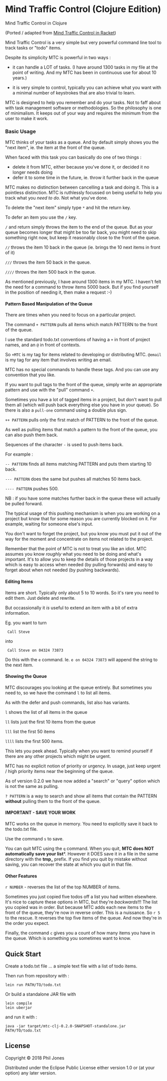 # Mind Traffic Control (Clojure Edition)

Mind Traffic Control in Clojure  

(Ported / adapted from [Mind Traffic Control in Racket](https://github.com/interstar/mtc-racket))


Mind Traffic Control is a very simple but very powerful command line tool to track tasks or "todo" items.

Despite its simplicity MTC is powerful in two ways :

* it can handle a LOT of tasks. (I have around 1300 tasks in my file at the point of writing. And my MTC has been in continuous use for about 10 years.)

* it is very simple to control, typically you can achieve what you want with a minimal number of keystrokes that are also trivial to learn.

MTC is designed to help you remember and do your tasks. Not to faff about with task management software or methodologies. So the philosophy is one of minimalism. It keeps out of your way and requires the minimum from the user to make it work.


### Basic Usage

MTC thinks of your tasks as a queue. And by default simply shows you the "next item", ie. the item at the front of the queue.

When faced with this task you can basically do one of two things : 

* delete it from MTC, either because you've done it, or decided it no longer needs doing
* defer it to some time in the future, ie. throw it further back in the queue

MTC makes no distinction between cancelling a task and doing it. This is a pointless distinction. MTC is ruthlessly focussed on being useful to help you track what you *need to do*. Not what you've done.

To delete the "next item" simply type `*` and hit the return key.

To defer an item you use the `/` key.

`/` and return simply throws the item to the end of the queue. But as your queue becomes longer that might be too far back, you might need to skip something right now, but keep it reasonably close to the front of the queue.

`//` throws the item 10 back in the queue (ie. brings the 10 next items in front of it)

`///` throws the item 50 back in the queue.

`////` throws the item 500 back in the queue.

As mentioned previously, I have around 1300 items in my MTC. I haven't felt the need for a command to throw items 5000 back. But if you find yourself in the position of needing it, then make a request :-)

#### Pattern Based Manipulation of the Queue

There are times when you need to focus on a particular project.

The command `+ PATTERN` pulls all items which match PATTERN to the front of the queue.

I use the standard todo.txt conventions of having a `+` in front of project names, and an `@` in front of contexts.

So `+MTC` is my tag for items related to developing or distributing MTC. `@email` is my tag for any item that involves writing an email. 

MTC has no special commands to handle these tags. And you can use any convention that you like.

If you want to pull tags to the front of the queue, simply write an appropriate pattern and use with the "pull" command `+`.

Sometimes you have a lot of tagged items in a project, but don't want to pull them all (which will push back everything else you have in your queue). So there is also a `pull-one` command using a double plus sign.

`++ PATTERN` pulls only the first match of PATTERN to the front of the queue. 


As well as pulling items that match a pattern to the front of the queue, you can also push them back.

Sequences of the character `-` is used to push items back.

For example :

`-- PATTERN` finds all items matching PATTERN and puts them starting 10 back.

`--- PATTERN` does the same but pushes all matches 50 items back.

`---- PATTERN` pushes 500.

NB : if you have some matches further back in the queue these will actually be pulled forward.

The typical usage of this pushing mechanism is when you are working on a project but know that for some reason you are currently blocked on it. For example, waiting for someone else's input.

You don't want to forget the project, but you know you must put it out of the way for the moment and concentrate on items not related to the project. 

Remember that the point of MTC is not to treat you like an idiot. MTC assumes you know *roughly* what you need to be doing and what's important. It's to allow you to keep the details of those projects in a way which is easy to access when needed (by pulling forwards) and easy to forget about when not needed (by pushing backwards).

#### Editing Items

Items are short. Typically only about 5 to 10 words. So it's rare you need to edit them. Just delete and rewrite.

But occassionally it *is* useful to extend an item with a bit of extra information.

Eg. you want to turn

     Call Steve 
     
into 

     Call Steve on 04324 73873


Do this with the `e` command. Ie. `e on 04324 73873` will append the string to the next item.

#### Showing the Queue

MTC discourages you looking at the queue entirely. But sometimes you need to, so we have the command `l` to list all items.

As with the defer and push commands, list also has variants.

`l` shows the list of all items in the queue

`ll` lists just the first 10 items from the queue

`lll` list the first 50 items

`llll` lists the first 500 items.

This lets you peek ahead. Typically when you want to remind yourself if there are any other projects which might be urgent.

MTC has no explicit notion of priority or urgency. In usage, just keep urgent / high priority items near the beginning of the queue.

As of version 0.2.0 we have now added a "search" or "query" option which is not the same as pulling.

`? PATTERN` is a way to search and show all items that contain the PATTERN **without** pulling them to the front of the queue.


#### IMPORTANT - SAVE YOUR WORK 

MTC works on the queue in memory. You need to explicitly save it back to the todo.txt file.

Use the command `s` to save.

You can quit MTC using the `q` command. When you quit, **MTC does NOT automatically save your list***. However it DOES save it in a file in the same directory with the **tmp_** prefix. If you find you quit by mistake without saving, you can recover the state at which you quit in that file.

#### Other Features

`r NUMBER` - reverses the list of the top NUMBER of items.

Sometimes you just copied five todos off a list you had written elsewhere. It's nice to capture these options in MTC, but they're  *backwards*!!! The list you copied was in order. But because MTC adds each new items to the front of the queue, they're now in reverse order. This is a nuissance. So `r 5` to the rescue. It reverses the top five items of the queue. And now they're in the order you expect.

Finally, the command `c` gives you a count of how many items you have in the queue. Which is something you sometimes want to know.


## Quick Start

Create a todo.txt file ... a simple text file with a list of todo items.

Then run from repository with :

    lein run PATH/TO/todo.txt


Or build a standalone JAR file with 

    lein compile
    lein uberjar
    
and run it with :

    java -jar target/mtc-clj-0.2.0-SNAPSHOT-standalone.jar PATH/TO/todo.txt
    
    
## License

Copyright © 2018 Phil Jones

Distributed under the Eclipse Public License either version 1.0 or (at
your option) any later version.
